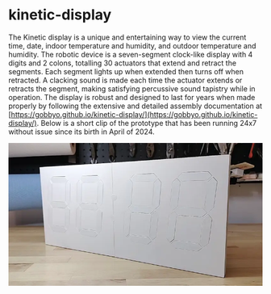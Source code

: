 # kinetic-display

The Kinetic display is a unique and entertaining way to view the current time, date, indoor temperature and humidity, and outdoor temperature and humidity. The robotic device is a seven-segment clock-like display with 4 digits and 2 colons, totalling 30 actuators that extend and retract the segments. Each segment lights up when extended then turns off when retracted. A clacking sound is made each time the actuator extends or retracts the segment, making satisfying percussive sound tapistry while in operation. The display is robust and designed to last for years when made properly by following the extensive and detailed assembly documentation at [https://gobbyo.github.io/kinetic-display/](https://gobbyo.github.io/kinetic-display/). Below is a short clip of the prototype that has been running 24x7 without issue since its birth in April of 2024.

![display](docs/img/intro-shortclip.webp)
